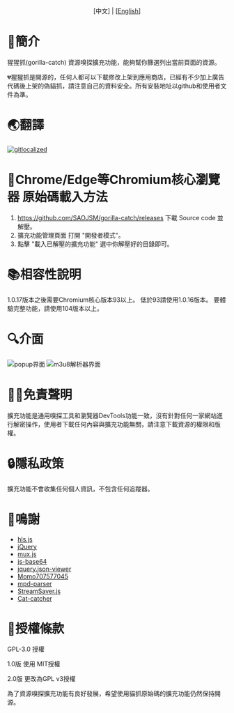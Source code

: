 <p align="center"> [中文] | [<a href="README_en.md">English</a>]</p>

# 📑簡介
猩猩抓(gorilla-catch) 資源嗅探擴充功能，能夠幫你篩選列出當前頁面的資源。

💔猩猩抓是開源的，任何人都可以下載修改上架到應用商店，已經有不少加上廣告代碼後上架的偽貓抓，請注意自己的資料安全。所有安裝地址以github和使用者文件為準。

# 🌏翻譯
[![gitlocalized ](https://gitlocalize.com/repo/9392/whole_project/badge.svg)](https://gitlocalize.com/repo/9392?utm_source=badge)

# 📘Chrome/Edge等Chromium核心瀏覽器 原始碼載入方法
1. https://github.com/SAOJSM/gorilla-catch/releases 下載 Source code 並解壓。
2. 擴充功能管理頁面 打開 "開發者模式"。
3. 點擊 "載入已解壓的擴充功能" 選中你解壓好的目錄即可。

# 📚相容性說明
1.0.17版本之後需要Chromium核心版本93以上。
低於93請使用1.0.16版本。
要體驗完整功能，請使用104版本以上。

# 🔍介面
![popup界面](https://raw.githubusercontent.com/xifangczy/cat-catch/master/README/popup.png)
![m3u8解析器界面](https://raw.githubusercontent.com/xifangczy/cat-catch/master/README/m3u8.png)

# 🤚🏻免責聲明
擴充功能是通用嗅探工具和瀏覽器DevTools功能一致，沒有針對任何一家網站進行解密操作，使用者下載任何內容與擴充功能無關，請注意下載資源的權限和版權。

# 🔒隱私政策
擴充功能不會收集任何個人資訊，不包含任何追蹤器。

# 💖鳴謝
- [hls.js](https://github.com/video-dev/hls.js)
- [jQuery](https://github.com/jquery/jquery)
- [mux.js](https://github.com/videojs/mux.js)
- [js-base64](https://github.com/dankogai/js-base64)
- [jquery.json-viewer](https://github.com/abodelot/jquery.json-viewer)
- [Momo707577045](https://github.com/Momo707577045)
- [mpd-parser](https://github.com/videojs/mpd-parser)
- [StreamSaver.js](https://github.com/jimmywarting/StreamSaver.js)
- [Cat-catcher](https://github.com/xifangczy/cat-catch)

# 📜授權條款
GPL-3.0 授權

1.0版 使用 MIT授權

2.0版 更改為GPL v3授權

為了資源嗅探擴充功能有良好發展，希望使用貓抓原始碼的擴充功能仍然保持開源。
